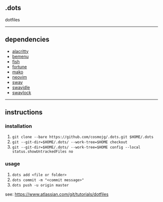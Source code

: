 ## .dots
dotfiles

---

## dependencies
* [alacritty](https://wiki.archlinux.org/index.php/Alacritty)
* [bemenu](https://github.com/Cloudef/bemenu)
* [fish](https://wiki.archlinux.org/index.php/Fish)
* [fortune](https://wiki.archlinux.org/index.php/Fortune)
* [mako](https://github.com/emersion/mako)
* [neovim](https://wiki.archlinux.org/index.php/Neovim)
* [sway](https://wiki.archlinux.org/index.php/Sway)
* [swayidle](https://github.com/swaywm/swayidle)
* [swaylock](https://github.com/swaywm/swaylock)

---

## instructions
### installation
1. ```git clone --bare https://github.com/cosmojg/.dots.git $HOME/.dots```
1. ```git --git-dir=$HOME/.dots/ --work-tree=$HOME checkout```
1. ```git --git-dir=$HOME/.dots/ --work-tree=$HOME config --local status.showUntrackedFiles no```

### usage
1. ```dots add <file or folder>```
1. ```dots commit -m "<commit message>"```
1. ```dots push -u origin master```

see: https://www.atlassian.com/git/tutorials/dotfiles
